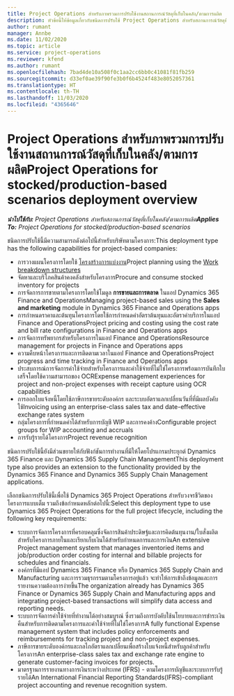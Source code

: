 ```yaml
---
title: Project Operations สำหรับภาพรวมการปรับใช้งานสถานการณ์วัสดุที่เก็บในคลัง/ตามการผลิต
description: หัวข้อนี้ให้ข้อมูลเกี่ยวกับชนิดการปรับใช้ Project Operations สำหรับสถานการณ์วัสดุที่เก็บในคลัง/ตามการผลิต
author: rumant
manager: Annbe
ms.date: 11/02/2020
ms.topic: article
ms.service: project-operations
ms.reviewer: kfend
ms.author: rumant
ms.openlocfilehash: 7bad4de10a508f0c1aa2cc6bb0c41081f81fb259
ms.sourcegitcommit: d33ef0ae39f90fe3b0f6b4524f483e8052057361
ms.translationtype: HT
ms.contentlocale: th-TH
ms.lasthandoff: 11/03/2020
ms.locfileid: "4365646"
---
```

# <a name="project-operations-for-stockedproduction-based-scenarios-deployment-overview"></a><span data-ttu-id="e2cc9-103">Project Operations สำหรับภาพรวมการปรับใช้งานสถานการณ์วัสดุที่เก็บในคลัง/ตามการผลิต</span><span class="sxs-lookup"><span data-stu-id="e2cc9-103">Project Operations for stocked/production-based scenarios deployment overview</span></span>

<span data-ttu-id="e2cc9-104">_**นำไปใช้กับ:** Project Operations สำหรับสถานการณ์วัสดุที่เก็บในคลัง/ตามการผลิต_</span><span class="sxs-lookup"><span data-stu-id="e2cc9-104">_**Applies To:** Project Operations for stocked/production-based scenarios_</span></span>


<span data-ttu-id="e2cc9-105">ชนิดการปรับใช้นี้มีความสามารถดังต่อไปนี้สำหรับบริษัทตามโครงการ:</span><span class="sxs-lookup"><span data-stu-id="e2cc9-105">This deployment type has the following capabilities for project-based companies:</span></span>

- <span data-ttu-id="e2cc9-106">การวางแผนโครงการโดยใช้ [โครงสร้างการแบ่งงาน](work-breakdown-structures.md)</span><span class="sxs-lookup"><span data-stu-id="e2cc9-106">Project planning using the [Work breakdown structures](work-breakdown-structures.md)</span></span>
- <span data-ttu-id="e2cc9-107">จัดหาและบริโภคสินค้าคงคลังสำหรับโครงการ</span><span class="sxs-lookup"><span data-stu-id="e2cc9-107">Procure and consume stocked inventory for projects</span></span>
- <span data-ttu-id="e2cc9-108">การจัดการการขายตามโครงการโดยใช้โมดูล **การขายและการตลาด** ในแอป Dynamics 365 Finance and Operations</span><span class="sxs-lookup"><span data-stu-id="e2cc9-108">Managing project-based sales using the **Sales and marketing** module in Dynamics 365 Finance and Operations apps</span></span>
- <span data-ttu-id="e2cc9-109">การกำหนดราคาและต้นทุนโครงการโดยใช้การกำหนดค่าอัตราต้นทุนและอัตราค่าบริการในแอป Finance and Operations</span><span class="sxs-lookup"><span data-stu-id="e2cc9-109">Project pricing and costing using the cost rate and bill rate configurations in Finance and Operations apps</span></span>
- <span data-ttu-id="e2cc9-110">การจัดการทรัพยากรสำหรับโครงการในแอป Finance and Operations</span><span class="sxs-lookup"><span data-stu-id="e2cc9-110">Resource management for projects in Finance and Operations apps</span></span>
- <span data-ttu-id="e2cc9-111">ความคืบหน้าโครงการและการติดตามเวลาในแอป Finance and Operations</span><span class="sxs-lookup"><span data-stu-id="e2cc9-111">Project progress and time tracking in Finance and Operations apps</span></span>
- <span data-ttu-id="e2cc9-112">ประสบการณ์การจัดการค่าใช้จ่ายสำหรับโครงการและค่าใช้จ่ายที่ไม่ใช่โครงการพร้อมการบันทึกใบเสร็จโดยใช้ความสามารถของ OCR</span><span class="sxs-lookup"><span data-stu-id="e2cc9-112">Expense management experiences for project and non-project expenses with receipt capture using OCR capabilities</span></span>
- <span data-ttu-id="e2cc9-113">การออกใบแจ้งหนี้โดยใช้ภาษีการขายระดับองค์กร และระบบอัตราแลกเปลี่ยนวันที่ที่มีผลบังคับใช้</span><span class="sxs-lookup"><span data-stu-id="e2cc9-113">Invoicing using an enterprise-class sales tax and date-effective exchange rates system</span></span>
- <span data-ttu-id="e2cc9-114">กลุ่มโครงการที่กำหนดค่าได้สำหรับการบัญชี WIP และการคงค้าง</span><span class="sxs-lookup"><span data-stu-id="e2cc9-114">Configurable project groups for WIP accounting and accruals</span></span>
- <span data-ttu-id="e2cc9-115">การรับรู้รายได้โครงการ</span><span class="sxs-lookup"><span data-stu-id="e2cc9-115">Project revenue recognition</span></span>

<span data-ttu-id="e2cc9-116">ชนิดการปรับใช้นี้ยังมีส่วนขยายให้กับฟังก์ชันการทำงานที่มีให้โดยโปรแกรมประยุกต์ Dynamics 365 Finance และ Dynamics 365 Supply Chain Management</span><span class="sxs-lookup"><span data-stu-id="e2cc9-116">This deployment type also provides an extension to the functionality provided by the Dynamics 365 Finance and Dynamics 365 Supply Chain Management applications.</span></span>

<span data-ttu-id="e2cc9-117">เลือกชนิดการปรับใช้นี้เพื่อใช้ Dynamics 365 Project Operations สำหรับวงจรชีวิตของโครงการแบบเต็ม รวมถึงข้อกำหนดหลักต่อไปนี้:</span><span class="sxs-lookup"><span data-stu-id="e2cc9-117">Select this deployment type to use Dynamics 365 Project Operations for the full project lifecycle, including the following key requirements:</span></span>

- <span data-ttu-id="e2cc9-118">ระบบการจัดการโครงการที่ครอบคลุมซึ่งจัดการสินค้าประดิษฐ์และการคิดต้นทุนงาน/ใบสั่งผลิตสำหรับโครงการภายในและเรียกเก็บเงินได้สำหรับกำหนดการและการเงิน</span><span class="sxs-lookup"><span data-stu-id="e2cc9-118">An extensive Project management system that manages inventoried items and job/production order costing for internal and billable projects for schedules and financials.</span></span>
- <span data-ttu-id="e2cc9-119">องค์กรที่มีแอป Dynamics 365 Finance หรือ Dynamics 365 Supply Chain and Manufacturing และการรวมธุรกรรมตามโครงการอยู่แล้ว จะทำให้การเข้าถึงข้อมูลและการรายงานความต้องการง่ายขึ้น</span><span class="sxs-lookup"><span data-stu-id="e2cc9-119">The organization already has Dynamics 365 Finance or Dynamics 365 Supply Chain and Manufacturing apps and integrating project-based transactions will simplify data access and reporting needs.</span></span>
- <span data-ttu-id="e2cc9-120">ระบบการจัดการค่าใช้จ่ายที่ทำงานได้อย่างสมบูรณ์ ซึ่งรวมถึงการบังคับใช้นโยบายและการชำระเงินคืนสำหรับการติดตามโครงการและค่าใช้จ่ายที่ไม่ใช่โครงการ</span><span class="sxs-lookup"><span data-stu-id="e2cc9-120">A fully functional Expense management system that includes policy enforcements and reimbursements for tracking project and non-project expenses.</span></span>
- <span data-ttu-id="e2cc9-121">ภาษีการขายระดับองค์กรและกลไกอัตราแลกเปลี่ยนเพื่อสร้างใบแจ้งหนี้สำหรับลูกค้าสำหรับโครงการ</span><span class="sxs-lookup"><span data-stu-id="e2cc9-121">An enterprise-class sales tax and exchange rate engine to generate customer-facing invoices for projects.</span></span>
- <span data-ttu-id="e2cc9-122">มาตรฐานการรายงานทางการเงินระหว่างประเทศ (IFRS) - ตามโครงการบัญชีและระบบการรับรู้รายได้</span><span class="sxs-lookup"><span data-stu-id="e2cc9-122">An International Financial Reporting Standards(IFRS)-compliant project accounting and revenue recognition system.</span></span>

